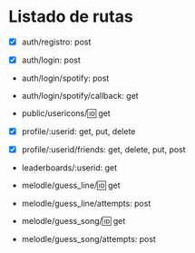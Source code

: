# Listado de rutas

- [x] auth/registro: post 

- [x] auth/login: post 

- auth/login/spotify: post

- auth/login/spotify/callback: get

- public/usericons/:id: get

- [x] profile/:userid: get, put, delete 

- [x] profile/:userid/friends: get, delete, put, post

- leaderboards/:userid: get

- melodle/guess_line/:id: get

- melodle/guess_line/attempts: post

- melodle/guess_song/:id: get 

- melodle/guess_song/attempts: post

